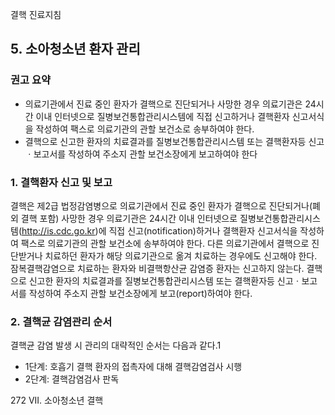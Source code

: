 결핵 진료지침

## 5. 소아청소년 환자 관리

### 권고 요약
- 의료기관에서 진료 중인 환자가 결핵으로 진단되거나 사망한 경우 의료기관은 24시간 이내 인터넷으로 질병보건통합관리시스템에 직접 신고하거나 결핵환자 신고서식을 작성하여 팩스로 의료기관의 관할 보건소로 송부하여야 한다.
- 결핵으로 신고한 환자의 치료결과를 질병보건통합관리시스템 또는 결핵환자등 신고ㆍ보고서를 작성하여 주소지 관할 보건소장에게 보고하여야 한다

### 1. 결핵환자 신고 및 보고
결핵은 제2급 법정감염병으로 의료기관에서 진료 중인 환자가 결핵으로 진단되거나(폐외 결핵 포함) 사망한 경우 의료기관은 24시간 이내 인터넷으로 질병보건통합관리시스템(http://is.cdc.go.kr)에 직접 신고(notification)하거나 결핵환자 신고서식을 작성하여 팩스로 의료기관의 관할 보건소에 송부하여야 한다. 다른 의료기관에서 결핵으로 진단받거나 치료하던 환자가 해당 의료기관으로 옮겨 치료하는 경우에도 신고해야 한다. 잠복결핵감염으로 치료하는 환자와 비결핵항산균 감염증 환자는 신고하지 않는다. 결핵으로 신고한 환자의 치료결과를 질병보건통합관리시스템 또는 결핵환자등 신고ㆍ보고서를 작성하여 주소지 관할 보건소장에게 보고(report)하여야 한다.

### 2. 결핵균 감염관리 순서
결핵균 감염 발생 시 관리의 대략적인 순서는 다음과 같다.1
- 1단계: 호흡기 결핵 환자의 접촉자에 대해 결핵감염검사 시행
- 2단계: 결핵감염검사 판독

<PAGE>272
VII. 소아청소년 결핵